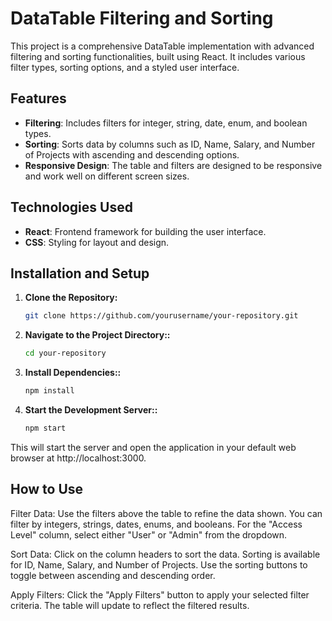 # DataTable Filtering and Sorting

This project is a comprehensive DataTable implementation with advanced filtering and sorting functionalities, built using React. It includes various filter types, sorting options, and a styled user interface.

## Features

- **Filtering**: Includes filters for integer, string, date, enum, and boolean types.
- **Sorting**: Sorts data by columns such as ID, Name, Salary, and Number of Projects with ascending and descending options.
- **Responsive Design**: The table and filters are designed to be responsive and work well on different screen sizes.

## Technologies Used

- **React**: Frontend framework for building the user interface.
- **CSS**: Styling for layout and design.

## Installation and Setup

1. **Clone the Repository:**

   ```bash
   git clone https://github.com/yourusername/your-repository.git

2. **Navigate to the Project Directory::**

   ```bash
   cd your-repository
   
3. **Install Dependencies::**

   ```bash
   npm install

4. **Start the Development Server::**

   ```bash
   npm start

This will start the server and open the application in your default web browser at http://localhost:3000.


## How to Use

Filter Data:
Use the filters above the table to refine the data shown. You can filter by integers, strings, dates, enums, and booleans.
For the "Access Level" column, select either "User" or "Admin" from the dropdown.

Sort Data:
Click on the column headers to sort the data. Sorting is available for ID, Name, Salary, and Number of Projects.
Use the sorting buttons to toggle between ascending and descending order.

Apply Filters:
Click the "Apply Filters" button to apply your selected filter criteria. The table will update to reflect the filtered results.


